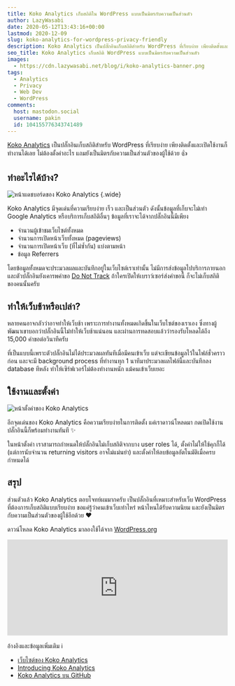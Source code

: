 ```yaml
---
title: Koko Analytics เก็บสถิติใน WordPress แบบเป็นมิตรกับความเป็นส่วนตัว
author: LazyWasabi
date: 2020-05-12T13:43:16+00:00
lastmod: 2020-12-09
slug: koko-analytics-for-wordpress-privacy-friendly
description: Koko Analytics เป็นปลั๊กอินเก็บสถิติสำหรับ WordPress ที่เรียบง่าย เพียงติดตั้งและเปิดใช้งานก็ทำงานได้เลย แถมยังเป็นมิตรกับความเป็นส่วนตัวของผู้ใช้ด้วย
seo_title: Koko Analytics เก็บสถิติ WordPress แบบเป็นมิตรกับความเป็นส่วนตัว
images:
  - https://cdn.lazywasabi.net/blog/i/koko-analytics-banner.png
tags:
  - Analytics
  - Privacy
  - Web Dev
  - WordPress
comments:
  host: mastodon.social
  username: pakin
  id: 104155776343741489
---
```


[Koko Analytics](https://www.kokoanalytics.com/) เป็นปลั๊กอินเก็บสถิติสำหรับ WordPress ที่เรียบง่าย เพียงติดตั้งและเปิดใช้งานก็ทำงานได้เลย ไม่ต้องตั้งค่าอะไร แถมยังเป็นมิตรกับความเป็นส่วนตัวของผู้ใช้ด้วย 👍

<!--more-->

## ทำอะไรได้บ้าง?

![หน้าแดชบอร์ดของ Koko Analytics](https://cdn.lazywasabi.net/blog/i/koko-analytics-dashboard.png)
{.wide}

Koko Analytics มีจุดเด่นที่ความเรียบง่าย เร็ว และเป็นส่วนตัว ดังนั้นข้อมูลที่เก็บจะไม่เท่า Google Analytics หรือบริการเก็บสถิติอื่นๆ ข้อมูลที่เราจะได้จากปลั๊กอินนี้มีเพียง

- จำนวนผู้เข้าชมเว็บไซต์ทั้งหมด
- จำนวนการเปิดหน้าเว็บทั้งหมด (pageviews)
- จำนวนการเปิดหน้าเว็บ (ที่ไม่ซ้ำกัน) แบ่งตามหน้า
- ข้อมูล Referrers

โดยข้อมูลทั้งหมดจะประมวลผลและบันทึกอยู่ในเว็บไซต์เราเท่านั้น ไม่มีการส่งข้อมูลไปบริการภายนอก และตัวปลั๊กอินยังเคารพคำขอ [Do Not Track](https://en.wikipedia.org/wiki/Do_Not_Track) ถ้าใครเปิดให้เบราว์เซอร์ส่งคำขอนี้ ก็จะไม่เก็บสถิติของคนนั้นครับ

## ทำให้เว็บช้าหรือเปล่า?

หลายคนอาจกลัวว่าอาจทำให้เว็บช้า เพราะการทำงานทั้งหมดเกิดขึ้นในเว็บไซต์ของเราเอง ซึ่งทางผู้พัฒนาเขาบอกว่าปลั๊กอินนี้ไม่ทำให้เว็บช้าแน่นอน และผ่านการทดสอบแล้วว่ารองรับโหลดได้ถึง 15,000 คำขอต่อวินาทีครับ

ที่เป็นแบบนี้เพราะตัวปลั๊กอินไม่ได้ประมวลผลทันทีเมื่อมีคนเข้าเว็บ แต่จะเขียนข้อมูลไว้ในไฟล์ชั่วคราวก่อน และจะมี background process ที่ทำงานทุก 1 นาทีมาประมวลผลไฟล์นี้และบันทึกลง database ทีหลัง ทำให้เซิร์ฟเวอร์ไม่ต้องทำงานหนัก แม้คนเข้าเว็บเยอะ

## ใช้งานและตั้งค่า

![หน้าตั้งค่าของ Koko Analytics](https://cdn.lazywasabi.net/blog/i/koko-analytics-settings.png)

อีกจุดเด่นของ Koko Analytics คือความเรียบง่ายในการติดตั้ง แค่เราดาวน์โหลดมา กดเปิดใช้งาน ปลั๊กอินนี้ก็พร้อมทำงานทันที ✨

ในหน้าตั้งค่า เราสามารถกำหนดให้ปลั๊กอินไม่เก็บสถิติจากบาง user roles ได้, ตั้งค่าไม่ให้ใช้คุกกี้ได้ (แต่การนับจำนวน returning visitors อาจไม่แม่นยำ) และตั้งค่าให้ลบข้อมูลอัตโนมัติเมื่อครบกำหนดได้

## สรุป

ส่วนตัวแล้ว Koko Analytics ตอบโจทย์ผมมากครับ เป็นปลั๊กอินที่เหมาะสำหรับเว็บ WordPress ที่ต้องการเก็บสถิติแบบเรียบง่าย ขอแค่รู้ว่าคนเข้าเว็บเท่าไหร่ หน้าไหนได้รับความนิยม และยังเป็นมิตรกับความเป็นส่วนตัวของผู้ใช้อีกด้วย ❤

ดาวน์โหลด Koko Analytics มาลองใช้ได้จาก [WordPress.org](https://wordpress.org/plugins/koko-analytics/)

<iframe loading="lazy" src="https://wordpress.org/plugins/koko-analytics/embed/" width="100%" height="219" title="&#8220;Koko Analytics&#8221; &#8212; Plugin Directory" frameborder="0" marginwidth="0" marginheight="0" scrolling="no"></iframe>

อ้างอิงและข้อมูลเพิ่มเติม ℹ

- [เว็บไซต์ของ Koko Analytics](https://www.kokoanalytics.com/)
- [Introducing Koko Analytics](https://dannyvankooten.com/introducing-koko-analytics/)
- [Koko Analytics บน GitHub](https://github.com/ibericode/koko-analytics)
